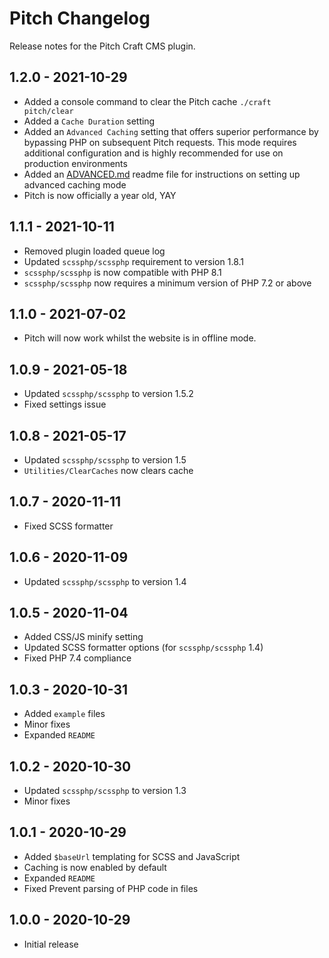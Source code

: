 # Pitch Changelog

Release notes for the Pitch Craft CMS plugin.

## 1.2.0 - 2021-10-29
- Added a console command to clear the Pitch cache `./craft pitch/clear`
- Added a `Cache Duration` setting
- Added an `Advanced Caching` setting that offers superior performance by bypassing PHP on subsequent Pitch requests. This mode requires additional configuration and is highly recommended for use on production environments
- Added an [ADVANCED.md](https://github.com/cloudgrayau/pitch/blob/main/ADVANCED.md) readme file for instructions on setting up advanced caching mode
- Pitch is now officially a year old, YAY

## 1.1.1 - 2021-10-11
- Removed plugin loaded queue log
- Updated `scssphp/scssphp` requirement to version 1.8.1
- `scssphp/scssphp` is now compatible with PHP 8.1
- `scssphp/scssphp` now requires a minimum version of PHP 7.2 or above

## 1.1.0 - 2021-07-02
- Pitch will now work whilst the website is in offline mode.

## 1.0.9 - 2021-05-18
- Updated `scssphp/scssphp` to version 1.5.2
- Fixed settings issue

## 1.0.8 - 2021-05-17
- Updated `scssphp/scssphp` to version 1.5
- `Utilities/ClearCaches` now clears cache

## 1.0.7 - 2020-11-11
- Fixed SCSS formatter

## 1.0.6 - 2020-11-09
- Updated `scssphp/scssphp` to version 1.4

## 1.0.5 - 2020-11-04
- Added CSS/JS minify setting
- Updated SCSS formatter options (for `scssphp/scssphp` 1.4)
- Fixed PHP 7.4 compliance

## 1.0.3 - 2020-10-31
- Added `example` files
- Minor fixes
- Expanded `README`

## 1.0.2 - 2020-10-30
- Updated `scssphp/scssphp` to version 1.3
- Minor fixes

## 1.0.1 - 2020-10-29
- Added `$baseUrl` templating for SCSS and JavaScript
- Caching is now enabled by default
- Expanded `README`
- Fixed Prevent parsing of PHP code in files

## 1.0.0 - 2020-10-29
- Initial release